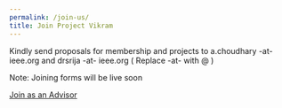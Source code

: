 ```yaml
---
permalink: /join-us/
title: Join Project Vikram
---
```


Kindly send proposals for membership and projects to a.choudhary -at- ieee.org   and drsrija -at- ieee.org
( Replace -at- with @ )

Note: Joining forms will be live soon

[Join as an Advisor](https://docs.google.com/forms/d/1Uu_4shGbQpqUqPiYFUx9FWdYDONo8VMJSnkxrnU9G4E/edit?usp=sharing)

